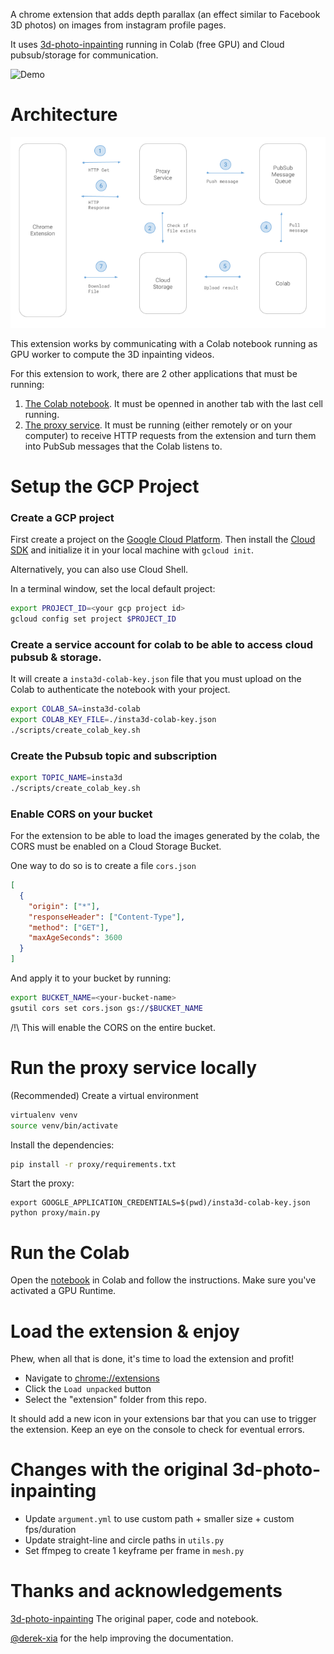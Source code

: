 A chrome extension that adds depth parallax (an effect similar to Facebook 3D photos)
on images from instagram profile pages.

It uses [3d-photo-inpainting](https://github.com/vt-vl-lab/3d-photo-inpainting)
running in Colab (free GPU) and Cloud pubsub/storage for communication.

![Demo](media/demo.gif)

# Architecture

![architecture](media/architecture.png)

This extension works by communicating with a Colab notebook running as GPU worker to compute the 3D inpainting videos.

For this extension to work, there are 2 other applications that must be running:

1. [The Colab notebook](https://github.com/cyrildiagne/instagram-3d-photo/blob/master/colab_worker.ipynb). It must be openned in another tab with the last cell running.
2. [The proxy service](https://github.com/cyrildiagne/instagram-3d-photo/tree/master/backend). It must be running (either remotely or on your computer) to receive HTTP requests from the extension and turn them into PubSub messages that the Colab listens to.

# Setup the GCP Project

### Create a GCP project

First create a project on the [Google Cloud Platform](https://console.cloud.google.com/).
Then install the [Cloud SDK](https://cloud.google.com/sdk/docs/quickstarts) and initialize it in your local machine with `gcloud init`.

Alternatively, you can also use Cloud Shell.

In a terminal window, set the local default project:

```bash
export PROJECT_ID=<your gcp project id>
gcloud config set project $PROJECT_ID
```

### Create a service account for colab to be able to access cloud pubsub & storage.

It will create a `insta3d-colab-key.json` file that you must upload on the Colab to authenticate the notebook with your project.

```bash
export COLAB_SA=insta3d-colab
export COLAB_KEY_FILE=./insta3d-colab-key.json
./scripts/create_colab_key.sh
```

### Create the Pubsub topic and subscription

```bash
export TOPIC_NAME=insta3d
./scripts/create_colab_key.sh
```

### Enable CORS on your bucket

For the extension to be able to load the images generated by the colab, the CORS must be enabled on a Cloud Storage Bucket.

One way to do so is to create a file `cors.json`

```json
[
  {
    "origin": ["*"],
    "responseHeader": ["Content-Type"],
    "method": ["GET"],
    "maxAgeSeconds": 3600
  }
]
```

And apply it to your bucket by running:

```bash
export BUCKET_NAME=<your-bucket-name>
gsutil cors set cors.json gs://$BUCKET_NAME
```

/!\ This will enable the CORS on the entire bucket.

# Run the proxy service locally

(Recommended) Create a virtual environment

```bash
virtualenv venv
source venv/bin/activate
```

Install the dependencies:

```bash
pip install -r proxy/requirements.txt
```

Start the proxy:

```
export GOOGLE_APPLICATION_CREDENTIALS=$(pwd)/insta3d-colab-key.json
python proxy/main.py
```

# Run the Colab

Open the [notebook](https://github.com/cyrildiagne/instagram-3d-photo/blob/master/colab_worker.ipynb) in Colab and follow the instructions.
Make sure you've activated a GPU Runtime.

# Load the extension & enjoy

Phew, when all that is done, it's time to load the extension and profit!

- Navigate to [chrome://extensions](chrome://extensions)
- Click the `Load unpacked` button
- Select the "extension" folder from this repo.

It should add a new icon in your extensions bar that you can use to trigger the extension.
Keep an eye on the console to check for eventual errors.

# Changes with the original 3d-photo-inpainting

- Update `argument.yml` to use custom path + smaller size + custom fps/duration
- Update straight-line and circle paths in `utils.py`
- Set ffmpeg to create 1 keyframe per frame in `mesh.py`

# Thanks and acknowledgements

[3d-photo-inpainting](https://github.com/vt-vl-lab/3d-photo-inpainting) The original paper, code and notebook.

[@derek-xia](https://github.com/derek-xia) for the help improving the documentation.